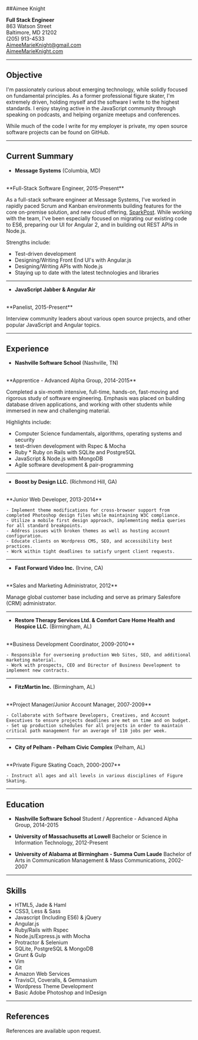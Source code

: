 ##Aimee Knight

**Full Stack Engineer**
<br>
863 Watson Street
<br>
Baltimore, MD 21202
<br>
(205) 913-4533
<br>
AimeeMarieKnight@gmail.com
<br>
[AimeeMarieKnight.com](http://aimeemarieknight.com/)

***
Objective
---------
I'm passionately curious about emerging technology, while solidly focused on fundamental principles. As a former professional figure skater, I'm extremely driven, holding myself and the software I write to the highest standards. I enjoy staying active in the JavaScript community through speaking on podcasts, and helping organize meetups and conferences.

While much of the code I write for my employer is private, my open source software projects can be found on GitHub.

***
Current Summary
---------------

*   **Message Systems** (Columbia, MD)
<br>
    **Full-Stack Software Engineer, 2015-Present**

As a full-stack software engineer at Message Systems, I've worked in rapidly paced Scrum and Kanban environments building features for the core on-premise solution, and new cloud offering, [SparkPost](https://www.sparkpost.com/). While working with the team, I've been especially focused on migrating our existing code to ES6, preparing our UI for Angular 2, and in building out REST APIs in Node.js.

Strengths include:

*  Test-driven development
*  Designing/Writing Front End UI's with Angular.js
*  Designing/Writing APIs with Node.js
*  Staying up to date with the latest technologies and libraries

***

*   **JavaScript Jabber & Angular Air**
<br>
    **Panelist, 2015-Present**

Interview community leaders about various open source projects, and other popular JavaScript and Angular topics.

***
Experience
---------------

*   **Nashville Software School** (Nashville, TN)
<br>
    **Apprentice - Advanced Alpha Group, 2014-2015**

Completed a six-month intensive, full-time, hands-on, fast-moving and rigorous study of software engineering. Emphasis was placed on building database driven applications, and working with other students while immersed in new and challenging material.  

Highlights include: 
*  Computer Science fundamentals, algorithms, operating systems and security
*  test-driven development with Rspec & Mocha
*  Ruby * Ruby on Rails with SQLite and PostgreSQL
*  JavaScript & Node.js with MongoDB
*  Agile software development & pair-programming

***

*   **Boost by Design LLC.** (Richmond Hill, GA)
<br>
    **Junior Web Developer, 2013-2014**

    - Implement theme modifications for cross-browser support from completed Photoshop design files while maintaining W3C compliance.
    - Utilize a mobile first design approach, implementing media queries for all standard breakpoints.
    - Address issues with broken themes as well as hosting account configuration.
    - Educate clients on Wordpress CMS, SEO, and accessibility best practices.
    - Work within tight deadlines to satisfy urgent client requests.

***

*   **Fast Forward Video Inc.** (Irvine, CA)
<br>
    **Sales and Marketing Administrator, 2012**

   Manage global customer base including and serve as primary Salesfore (CRM) administrator.

***

*   **Restore Therapy Services Ltd. & Comfort Care Home Health and Hospice LLC.** (Birmingham, AL)
<br>
    **Business Development Coordinator, 2009-2010**

    - Responsible for overseeing production Web Sites, SEO, and additional marketing material.
    - Work with prospects, CEO and Director of Business Development to implement new contracts.

***

*   **FitzMartin Inc.** (Birmingham, AL)
<br>
    **Project Manager/Junior Account Manager, 2007-2009**

    - Collaborate with Software Developers, Creatives, and Account Executives to ensure projects deadlines are met on time and on budget.
    - Set up production schedules for all projects in order to maintain critical path management for an average of 110 jobs per week.

***

*   **City of Pelham - Pelham Civic Complex** (Pelham, AL)
<br>
    **Private Figure Skating Coach, 2000-2007**

    - Instruct all ages and all levels in various disciplines of Figure Skating.

***
Education
---------

*   **Nashville Software School**
    Student / Apprentice - Advanced Alpha Group, 2014-2015


*   **University of Massachusetts at Lowell**
    Bachelor or Science in Information Technology, 2012-Present


*   **University of Alabama at Birmingham  - Summa Cum Laude**
    Bachelor of Arts in Communication Management & Mass Communications, 2002-2007

***
Skills
------

*  HTML5, Jade & Haml
*	CSS3, Less & Sass
*	Javascript (Including ES6) & jQuery
*	Angular.js
*  Ruby/Rails with Rspec
*  Node.js/Express.js with Mocha
*  Protractor & Selenium
*  SQLite, PostgreSQL & MongoDB
*  Grunt & Gulp
*  Vim
*  Git
*  Amazon Web Services
*  TravisCI, Coveralls, & Gemnasium
*	Wordpress Theme Development
*	Basic Adobe Photoshop and InDesign

***
References
------
References are available upon request.
